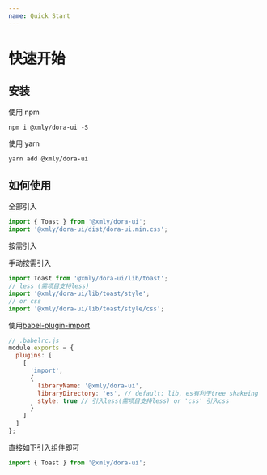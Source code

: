 ```yaml
---
name: Quick Start
---
```


# 快速开始

## 安装

使用 npm

```
npm i @xmly/dora-ui -S
```

使用 yarn

```
yarn add @xmly/dora-ui
```

## 如何使用

全部引入

```jsx
import { Toast } from '@xmly/dora-ui';
import '@xmly/dora-ui/dist/dora-ui.min.css';
```

按需引入

手动按需引入

```jsx
import Toast from '@xmly/dora-ui/lib/toast';
// less (需项目支持less)
import '@xmly/dora-ui/lib/toast/style';
// or css
import '@xmly/dora-ui/lib/toast/style/css';
```

使用[babel-plugin-import](https://www.npmjs.com/package/babel-plugin-import)

```js
// .babelrc.js
module.exports = {
  plugins: [
    [
      'import',
      {
        libraryName: '@xmly/dora-ui',
        libraryDirectory: 'es', // default: lib, es有利于tree shakeing
        style: true // 引入less(需项目支持less) or 'css' 引入css
      }
    ]
  ]
};
```

直接如下引入组件即可

```jsx
import { Toast } from '@xmly/dora-ui';
```
